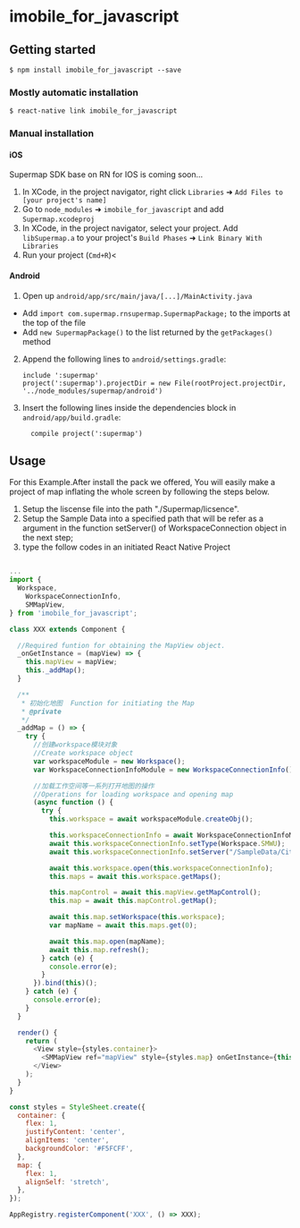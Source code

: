 # imobile_for_javascript

## Getting started

`$ npm install imobile_for_javascript --save`

### Mostly automatic installation

`$ react-native link imobile_for_javascript`

### Manual installation


#### iOS

Supermap SDK base on RN for IOS is coming soon...

1. In XCode, in the project navigator, right click `Libraries` ➜ `Add Files to [your project's name]`
2. Go to `node_modules` ➜ `imobile_for_javascript` and add `Supermap.xcodeproj`
3. In XCode, in the project navigator, select your project. Add `libSupermap.a` to your project's `Build Phases` ➜ `Link Binary With Libraries`
4. Run your project (`Cmd+R`)<

#### Android

1. Open up `android/app/src/main/java/[...]/MainActivity.java`
  - Add `import com.supermap.rnsupermap.SupermapPackage;` to the imports at the top of the file
  - Add `new SupermapPackage()` to the list returned by the `getPackages()` method
2. Append the following lines to `android/settings.gradle`:
  	```
  	include ':supermap'
  	project(':supermap').projectDir = new File(rootProject.projectDir, 	'../node_modules/supermap/android')
  	```
3. Insert the following lines inside the dependencies block in `android/app/build.gradle`:
  	```
      compile project(':supermap')
  	```

## Usage

For this Example.After install the pack we offered,  You will easily make a project of map inflating the whole screen by following the steps below.

1. Setup the liscense file into the path "./Supermap/licsence".
2. Setup the Sample Data into a specified path that will be refer as a 
argument in the function setServer() of WorkspaceConnection object in the next step;
3. type the follow codes in an initiated React Native Project

```javascript

...
import {
  Workspace,
    WorkspaceConnectionInfo,
    SMMapView,
} from 'imobile_for_javascript';

class XXX extends Component {

  //Required funtion for obtaining the MapView object.
  _onGetInstance = (mapView) => {
    this.mapView = mapView;
    this._addMap();
  }

  /**
   * 初始化地图  Function for initiating the Map
   * @private
   */
  _addMap = () => {
    try {
      //创建workspace模块对象
      //Create workspace object
      var workspaceModule = new Workspace();
      var WorkspaceConnectionInfoModule = new WorkspaceConnectionInfo();

      //加载工作空间等一系列打开地图的操作
      //Operations for loading workspace and opening map
      (async function () {
        try {
          this.workspace = await workspaceModule.createObj();

          this.workspaceConnectionInfo = await WorkspaceConnectionInfoModule.createJSObj();
          await this.workspaceConnectionInfo.setType(Workspace.SMWU);
          await this.workspaceConnectionInfo.setServer("/SampleData/City/Changchun.smwu");

          await this.workspace.open(this.workspaceConnectionInfo);
          this.maps = await this.workspace.getMaps();

          this.mapControl = await this.mapView.getMapControl();
          this.map = await this.mapControl.getMap();

          await this.map.setWorkspace(this.workspace);
          var mapName = await this.maps.get(0);

          await this.map.open(mapName);
          await this.map.refresh();
        } catch (e) {
          console.error(e);
        }
      }).bind(this)();
    } catch (e) {
      console.error(e);
    }
  }

  render() {
    return (
      <View style={styles.container}>
        <SMMapView ref="mapView" style={styles.map} onGetInstance={this._onGetInstance}/>
      </View>
    );
  }
}

const styles = StyleSheet.create({
  container: {
    flex: 1,
    justifyContent: 'center',
    alignItems: 'center',
    backgroundColor: '#F5FCFF',
  },
  map: {
    flex: 1,
    alignSelf: 'stretch',
  },
});

AppRegistry.registerComponent('XXX', () => XXX);

```
  